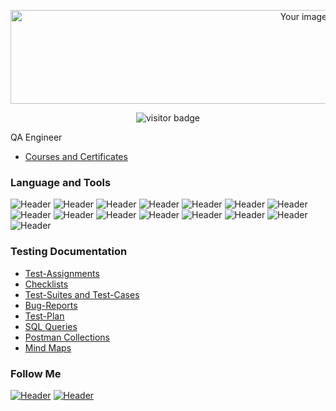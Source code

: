 <p align="center">
  <img src="https://media4.giphy.com/media/v1.Y2lkPTc5MGI3NjExMm1mcHNxenVmZzdnYjQ5dGdsN2N2czkyejN1YXBkMnEweGk0cmg0MiZlcD12MV9pbnRlcm5hbF9naWZfYjlfaWQmY3Q9Zw/QpVUMRUJGokfqXyfa1/giphy.gif" alt="Your image description" width="1000" height="150">
</p>

<p align="center">
    <img src="https://visitor-badge.laobi.icu/badge?page_id=Badx86.Badx86&left_text=My%20Profile%20Visitors" alt="visitor badge">
</p>


QA Engineer 
- [Courses and Certificates](https://www.linkedin.com/in/stanislav-osipov89/details/certifications/)
### Language and Tools

![Header](https://img.shields.io/badge/python-black?style=for-the-badge&logo=python)
![Header](https://img.shields.io/badge/Github-090909?style=for-the-badge&logo=github&logoColor=8cc4d7)
![Header](https://img.shields.io/badge/Postman-090909?style=for-the-badge&logo=postman&logoColor=f76935)
![Header](https://img.shields.io/badge/Swagger-090909?style=for-the-badge&logo=swagger&logoColor=7ede2b)
![Header](https://img.shields.io/badge/DevTools-090909?style=for-the-badge&logo=googlechrome&logoColor=2674f2)
![Header](https://img.shields.io/badge/MySQL-090909?style=for-the-badge&logo=mysql&logoColor=00618a)
![Header](https://img.shields.io/badge/MongoDB-090909?style=for-the-badge&logo=mongodb&logoColor=4aa73c)
![Header](https://img.shields.io/badge/Fiddler-090909?style=for-the-badge&logo=fiddler&logoColor=8cc4d7)
![Header](https://img.shields.io/badge/CharlesProxy-090909?style=for-the-badge&logo=charlesproxy&logoColor=8cc4d7)
![Header](https://img.shields.io/badge/Jira-090909?style=for-the-badge&logo=jira&logoColor=136be1)
![Header](https://img.shields.io/badge/AzureDevops-090909?style=for-the-badge&logo=azuredevops&logoColor=0074d0)
![Header](https://img.shields.io/badge/Figma-090909?style=for-the-badge&logo=figma&logoColor=7d5fa6)
![Header](https://img.shields.io/badge/TestRail-090909?style=for-the-badge&logo=&logoColor=71b556)
![Header](https://img.shields.io/badge/Jenkins-090909?style=for-the-badge&logo=jenkins&logoColor=f7f7f7)
![Header](https://img.shields.io/badge/AndroidStudio-090909?style=for-the-badge&logo=androidstudio&logoColor=3ad07d)

### Testing Documentation
- [Test-Assignments](https://github.com/Badx86/Test-assignments)
- [Checklists](https://github.com/Badx86/Checklists)
- [Test-Suites and Test-Cases](https://github.com/Badx86/Test-Suites-and-Test-Cases)
- [Bug-Reports](https://github.com/Badx86/Bug-Reports)
- [Test-Plan](https://drive.google.com/file/d/1SFSsskNMEVJAX7Sy9FJAFqX4I8A47l_X/view?usp=sharing)
- [SQL Queries](https://github.com/Badx86/SQL-Queries)
- [Postman Collections](https://github.com/Badx86/Postman-Collections)
- [Mind Maps](https://github.com/Badx86/Site-Maps)

### Follow Me
[![Header](https://img.shields.io/badge/Telegram-090909?style=for-the-badge&logo=telegram&logoColor=31a5db)](https://t.me/badx86)
[![Header](https://img.shields.io/badge/Linkedin-090909?style=for-the-badge&logo=linkedin&logoColor=0073b1)](https://www.linkedin.com/in/stanislav-osipov89/)
